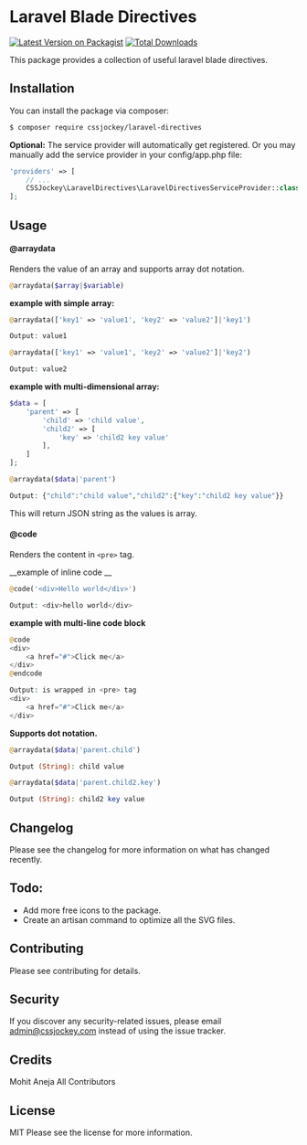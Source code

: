 # Laravel Blade Directives

[![Latest Version on Packagist][ico-version]][link-packagist]
[![Total Downloads][ico-downloads]][link-downloads]
<!-- [![Build Status][ico-travis]][link-travis] -->
<!-- [![StyleCI][ico-styleci]][link-styleci] -->

This package provides a collection of useful laravel blade directives.
## Installation

You can install the package via composer:

```bash
$ composer require cssjockey/laravel-directives
```
__Optional:__ The service provider will automatically get registered. Or you may manually add the service provider in your config/app.php file:
```php
'providers' => [
    // ...
    CSSJockey\LaravelDirectives\LaravelDirectivesServiceProvider::class,
];
```
## Usage

#### @arraydata
Renders the value of an array and supports array dot notation.
```php
@arraydata($array|$variable)
```
__example with simple array:__
```php
@arraydata(['key1' => 'value1', 'key2' => 'value2']|'key1')

Output: value1
```
```php
@arraydata(['key1' => 'value1', 'key2' => 'value2']|'key2')

Output: value2
```

__example with multi-dimensional array:__
```php
$data = [
    'parent' => [
        'child' => 'child value',
        'child2' => [
            'key' => 'child2 key value'
        ],
    ]
];
```
```php
@arraydata($data|'parent')

Output: {"child":"child value","child2":{"key":"child2 key value"}}
```
This will return JSON string as the values is array.

#### @code
Renders the content in `<pre>` tag.

__example of inline code __
```php
@code('<div>Hello world</div>')

Output: <div>hello world</div>
```

__example with multi-line code block__
```php
@code
<div>
    <a href="#">Click me</a>
</div>
@endcode

Output: is wrapped in <pre> tag
<div>
    <a href="#">Click me</a>
</div>
```


__Supports dot notation.__
```php
@arraydata($data|'parent.child')

Output (String): child value
```
```php
@arraydata($data|'parent.child2.key')

Output (String): child2 key value
```
## Changelog
Please see the changelog for more information on what has changed recently.
## Todo:
- Add more free icons to the package.
- Create an artisan command to optimize all the SVG files.
## Contributing
Please see contributing for details.
## Security
If you discover any security-related issues, please email admin@cssjockey.com instead of using the issue tracker.
## Credits
Mohit Aneja
All Contributors
## License
MIT Please see the license for more information.

[ico-version]: https://img.shields.io/packagist/v/cssjockey/laravel-directives.svg?style=flat-square
[ico-downloads]: https://img.shields.io/packagist/dt/cssjockey/laravel-directives.svg?style=flat-square
[ico-travis]: https://img.shields.io/travis/cssjockey/laravel-directives/master.svg?style=flat-square
[ico-styleci]: https://styleci.io/repos/12345678/shield

[link-packagist]: https://packagist.org/packages/cssjockey/laravel-directives
[link-downloads]: https://packagist.org/packages/cssjockey/laravel-directives
[link-travis]: https://travis-ci.org/cssjockey/laravel-directives
[link-styleci]: https://styleci.io/repos/12345678
[link-author]: https://github.com/cssjockey
[link-contributors]: ../../contributors
